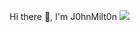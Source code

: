 Hi there 👋, I'm J0hnMilt0n  <a href="https://https://J0hnMilt0n.github.io">
    <img src="https://img.shields.io/badge/GitHub-181717?style=for-the-badge&logo=github&logoColor=white"/>
  </a>
<!--
- 🔭 I’m currently working on ...
- 🌱 I’m currently learning ...
- 👯 I’m looking to collaborate on ...
- 🤔 I’m looking for help with ...
- 💬 Ask me about ...
- 📫 How to reach me: ...
- 😄 Pronouns: ...
- ⚡ Fun fact: ...
-->
